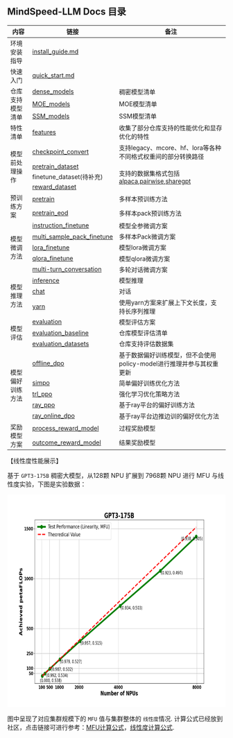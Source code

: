 ## MindSpeed-LLM Docs 目录

<table>
  <thead>
    <tr>
      <th>内容</th>
      <th>链接</th>
      <th>备注</th>
    </tr>
  </thead>
  <tbody>
    <tr>
      <td rowspan="1">环境安装指导</td>
      <td><a href="pytorch/install_guide.md">install_guide.md</a></td>
      <td></td>
    </tr>
    <tr>
      <td rowspan="1">快速入门</td>
      <td><a href="./quick_start.md">quick_start.md</a></td>
      <td></td>
    </tr>
    <tr>
      <td rowspan="3">仓库支持模型清单</td>
      <td><a href="pytorch/models/dense_model.md">dense_models</a></td>
      <td>稠密模型清单</td>
    </tr>
    <tr>
      <td><a href="pytorch/models/moe_model.md">MOE_models</a></td>
      <td>MOE模型清单</td>
    </tr>
    <tr>
      <td><a href="pytorch/models/ssm_model.md">SSM_models</a></td>
      <td>SSM模型清单</td>
    </tr>
    <tr>
      <td rowspan="1">特性清单</td>
      <td rowspan="1"><a href="pytorch/features/">features</a></td>
      <td rowspan="1">收集了部分仓库支持的性能优化和显存优化的特性</td>
    </tr>
    <tr>
      <td rowspan="4">模型前处理操作</td>
      <td rowspan="1"><a href="pytorch/solutions/checkpoint_convert.md">checkpoint_convert</a></td>
      <td rowspan="1">支持legacy、mcore、hf、lora等各种不同格式权重间的部分转换路径</td>
    </tr>
    <tr>
      <td rowspan="1"><a href="pytorch/solutions/pretrain/pretrain_dataset.md">pretrain_dataset</a></td>
      <td rowspan="3">支持的数据集格式包括<a href="pytorch/solutions/finetune/datasets/alpaca_dataset.md">alpaca</a>,<a href="pytorch/solutions/finetune/datasets/pairwise_dataset.md">pairwise</a>,<a href="pytorch/solutions/finetune/datasets/sharegpt_dataset.md">sharegpt</a></td>
    </tr>
    <tr>
      <td rowspan="1">finetune_dataset(待补充)</td>
    </tr>
    <tr>
      <td rowspan="1"><a href="pytorch/solutions/preference-alignment/process_reward_dataset.md">reward_dataset</a></td>
    </tr>
    <tr>
      <td rowspan="2">预训练方案</td>
      <td><a href="pytorch/solutions/pretrain/pretrain.md">pretrain</a></td>
      <td>多样本预训练方法</td>
    </tr>
    <tr>
      <td><a href="pytorch/solutions/pretrain/pretrain_eod.md">pretrain_eod</a></td>
      <td>多样本pack预训练方法</td>
    </tr>
    <tr>
      <td rowspan="5">模型微调方法</td>
      <td rowspan="1"><a href="pytorch/solutions/finetune/instruction_finetune.md">instruction_finetune</a></td>
      <td rowspan="1">模型全参微调方案</td>
    </tr>
    <tr>
      <td rowspan="1"><a href="pytorch/solutions/finetune/multi_sample_pack_finetune.md">multi_sample_pack_finetune</a></td>
      <td rowspan="1">多样本Pack微调方案</td>
    </tr>
    <tr>
      <td rowspan="1"><a href="pytorch/solutions/finetune/lora_finetune.md">lora_finetune</a></td>
      <td rowspan="1">模型lora微调方案</td>
    </tr>
    <tr>
      <td rowspan="1"><a href="pytorch/solutions/finetune/qlora_finetune.md">qlora_finetune</a></td>
      <td rowspan="1">模型qlora微调方案</td>
    </tr>
    <tr>
      <td rowspan="1"><a href="pytorch/solutions/finetune/multi-turn_conversation.md">multi-turn_conversation</a></td>
      <td rowspan="1">多轮对话微调方案</td>
    </tr>
    <tr>
      <td rowspan="3">模型推理方法</td>
      <td rowspan="1"><a href="pytorch/solutions/inference/inference.md">inference</a></td>
      <td rowspan="1">模型推理</td>
    </tr>
    <tr>
      <td rowspan="1"><a href="pytorch/solutions/inference/chat.md">chat</a></td>
      <td rowspan="1">对话</td>
    </tr>
    <tr>
      <td rowspan="1"><a href="pytorch/features/yarn.md">yarn</a></td>
      <td rowspan="1">使用yarn方案来扩展上下文长度，支持长序列推理</td>
    </tr>
    <tr>
      <td rowspan="3">模型评估</td>
      <td><a href="pytorch/solutions/evaluation/evaluation_guide.md">evaluation</a></td>
      <td rowspan="1">模型评估方案</td>
    </tr>
    <tr>
      <td><a href="pytorch/models/models_evaluation.md">evaluation_baseline</a></td>
      <td rowspan="1">仓库模型评估清单</td>
    </tr>
    <tr>
      <td><a href="pytorch/solutions/evaluation/evaluation_datasets">evaluation_datasets</a></td>
      <td rowspan="1">仓库支持评估数据集</td>
    </tr>
    <tr>
      <td rowspan="5">模型偏好训练方法</td>
      <td rowspan="1"><a href="pytorch/solutions/preference-alignment/offline_dpo.md">offline_dpo</a></td>
      <td rowspan="1">基于数据偏好训练模型，但不会使用policy-model进行推理并参与其权重更新</td>
    </tr>
    <tr>
      <td rowspan="1"><a href="pytorch/solutions/preference-alignment/simpo.md">simpo</a></td>
      <td rowspan="1">简单偏好训练优化方法</td>
    </tr>
    <tr>
      <td rowspan="1"><a href="pytorch/solutions/preference-alignment/trl_ppo.md">trl_ppo</a></td>
      <td rowspan="1">强化学习优化策略方法</td>
    </tr>
    <tr>
      <td rowspan="1"><a href="pytorch/solutions/preference-alignment/ray_ppo.md">ray_ppo</a></td>
      <td rowspan="1">基于ray平台的偏好训练方法</td>
    </tr>
    <tr>
      <td rowspan="1"><a href="pytorch/solutions/preference-alignment/ray_online_dpo.md">ray_online_dpo</a></td>
      <td rowspan="1">基于ray平台边推边训的偏好优化方法</td>
    </tr>
    <tr>
      <td rowspan="2">奖励模型方案</td>
      <td><a href="pytorch/solutions/preference-alignment/process_reward_model.md">process_reward_model</a></td>
      <td rowspan="1">过程奖励模型</td>
    </tr>
    <tr>
      <td><a href="pytorch/solutions/preference-alignment/outcome_reward_model.md">outcome_reward_model</a></td>
      <td rowspan="1">结果奖励模型</td>
    </tr>
  </tbody>
</table>


【线性度性能展示】

基于 `GPT3-175B` 稠密大模型，从128颗 NPU 扩展到 7968颗 NPU 进行 MFU 与线性度实验，下图是实验数据：

<p align="center"> <img src="../sources/images/readme/linearity&mfu.png" height="490px" width="715px"> </p>

图中呈现了对应集群规模下的 `MFU` 值与集群整体的 `线性度`情况. 计算公式已经放到社区，点击链接可进行参考：[MFU计算公式](https://gitee.com/ascend/ModelLink/wikis/%E6%9C%AF%E8%AF%AD%E5%AE%9A%E4%B9%89/%E5%A4%A7%E6%A8%A1%E5%9E%8B%20MFU%20%E8%AE%A1%E7%AE%97%E5%85%AC%E5%BC%8F)，[线性度计算公式](https://gitee.com/ascend/ModelLink/wikis/%E6%9C%AF%E8%AF%AD%E5%AE%9A%E4%B9%89/%E7%BA%BF%E6%80%A7%E5%BA%A6%E5%85%AC%E5%BC%8F).